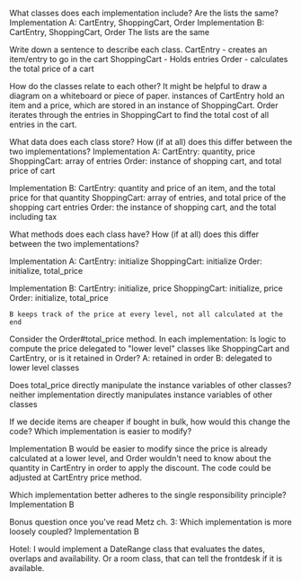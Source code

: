 What classes does each implementation include? Are the lists the same?
  Implementation A: CartEntry, ShoppingCart, Order
  Implementation B: CartEntry, ShoppingCart, Order
  The lists are the same

Write down a sentence to describe each class.
  CartEntry - creates an item/entry to go in the cart
  ShoppingCart - Holds entries
  Order - calculates the total price of a cart

How do the classes relate to each other? It might be helpful to draw a diagram on a whiteboard or piece of paper.
instances of CartEntry hold an item and a price, which are stored in an instance of ShoppingCart. Order iterates through the entries in ShoppingCart to find the total cost of all entries in the cart.

What data does each class store? How (if at all) does this differ between the two implementations?
  Implementation A:
    CartEntry: quantity, price
    ShoppingCart: array of entries
    Order: instance of shopping cart, and total price of cart

  Implementation B:
    CartEntry: quantity and price of an item, and the total price for that quantity
    ShoppingCart: array of entries, and total price of the shopping cart entries
    Order: the instance of shopping cart, and the total including tax

What methods does each class have? How (if at all) does this differ between the two implementations?

  Implementation A:
    CartEntry: initialize
    ShoppingCart: initialize
    Order: initialize, total_price

  Implementation B:
    CartEntry: initialize, price
    ShoppingCart: initialize, price
    Order: initialize, total_price

    B keeps track of the price at every level, not all calculated at the end

Consider the Order#total_price method. In each implementation:
  Is logic to compute the price delegated to "lower level" classes like ShoppingCart and CartEntry, or is it retained in Order?
    A: retained in order
    B: delegated to lower level classes

  Does total_price directly manipulate the instance variables of other classes?
  neither implementation directly manipulates instance variables of other classes

If we decide items are cheaper if bought in bulk, how would this change the code? Which implementation is easier to modify?

Implementation B would be easier to modify since the price is already calculated at a lower level, and Order wouldn't need to know about the quantity in CartEntry in order to apply the discount. The code could be adjusted at CartEntry price method.

Which implementation better adheres to the single responsibility principle?
Implementation B

Bonus question once you've read Metz ch. 3: Which implementation is more loosely coupled?
Implementation B


Hotel:
I would implement a DateRange class that evaluates the dates, overlaps and availability. Or a room class, that can tell the frontdesk if it is available.
